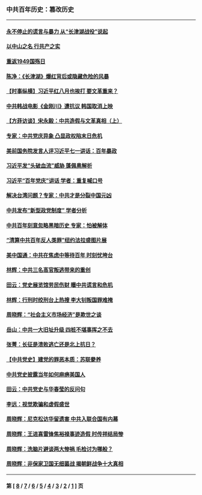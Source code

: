 ### 中共百年历史：篡改历史
---
#### [永不停止的谎言与暴力 从“长津湖战役”说起](../../pages/nf1176115/n13494094.md?04200430) 
#### [以中山之名 行共产之实](../../pages/nf1176115/n13346437.md?04200430) 
#### [重返1949国殇日](../../pages/nf1176115/n13346372.md?04200430) 
#### [陈净：《长津湖》爆红背后或隐藏危险的风暴](../../pages/nf1176115/n13314364.md?04200430) 
#### [【时事纵横】习近平红八月也挨打 要文革重来？](../../pages/nf1176115/n13231393.md?04200430) 
#### [中共韩战电影《金刚川》遭抗议 韩国取消上映](../../pages/nf1176115/n13219114.md?04200430) 
#### [【方菲访谈】宋永毅：中共造假与文革真相（上）](../../pages/nf1176115/n13200760.md?04200430) 
#### [专家：中共党庆异象 凸显政权陷末日危机](../../pages/nf1176115/n13067084.md?04200430) 
#### [美前国务院发言人评习近平七一讲话：百年暴政](../../pages/nf1176115/n13066986.md?04200430) 
#### [习近平发“头破血流”威胁 蓬佩奥解析](../../pages/nf1176115/n13063604.md?04200430) 
#### [习近平“百年党庆”讲话 学者：重复喊口号](../../pages/nf1176115/n13061411.md?04200430) 
#### [解决台湾问题？专家：中共才是分裂中国元凶](../../pages/nf1176115/n13060811.md?04200430) 
#### [中共发布“新型政党制度” 学者分析](../../pages/nf1176115/n13056354.md?04200430) 
#### [中共百年刻意忽略黑暗历史 专家：怕被解体](../../pages/nf1176115/n13056056.md?04200430) 
#### [“清算中共百年反人类罪”纽约法拉盛图片展](../../pages/nf1176115/n13052220.md?04200430) 
#### [美中国通：中共在焦虑中等待百年 时刻忧垮台](../../pages/nf1176115/n13048820.md?04200430) 
#### [林辉：中共三名高官叛逃带来的重创](../../pages/nf1176115/n13035206.md?04200430) 
#### [田云：党史展览馆劳民伤财 曝中共谎言和危机](../../pages/nf1176115/n13033900.md?04200430) 
#### [林辉：行刑时绞刑台上热搜 李大钊叛国罪难掩](../../pages/nf1176115/n13031965.md?04200430) 
#### [周晓辉：“社会主义市场经济”是欺世之谈](../../pages/nf1176115/n13024090.md?04200430) 
#### [岳山：中共一大旧址升级 四桩不堪事挥之不去](../../pages/nf1176115/n13021697.md?04200430) 
#### [张菁：长征是溃败逃亡还是北上抗日？](../../pages/nf1176115/n13020585.md?04200430) 
#### [【中共党史】建党的罪恶本质：苏联豢养](../../pages/nf1176115/n13011888.md?04200430) 
#### [中共党史披露当年如何麻痹美国人](../../pages/nf1176115/n12966400.md?04200430) 
#### [田云：中共党史与华春莹的反问句](../../pages/nf1176115/n12765178.md?04200430) 
#### [李远：视觉欺骗和虚假盛世](../../pages/nf1176115/n12993376.md?04200430) 
#### [周晓辉：尼克松访华留遗害 中共入联合国有内幕](../../pages/nf1176115/n12991422.md?04200430) 
#### [周晓辉：王进喜雷锋焦裕禄事迹造假 时传祥结局惨](../../pages/nf1176115/n12985497.md?04200430) 
#### [周晓辉：洗脑片避谈两大惨祸 毛检讨为哪般？](../../pages/nf1176115/n12971285.md?04200430) 
#### [周晓辉：非保家卫国无细菌战 揭朝鲜战争十大真相](../../pages/nf1176115/n12954161.md?04200430) 

---
#### 第 [ [8](./8.md?04200430) / [7](./7.md?04200430) / [6](./6.md?04200430) / [5](./5.md?04200430) / [4](./4.md?04200430) / [3](./3.md?04200430) / [2](./2.md?04200430) / [1](./1.md?04200430) ] 页
